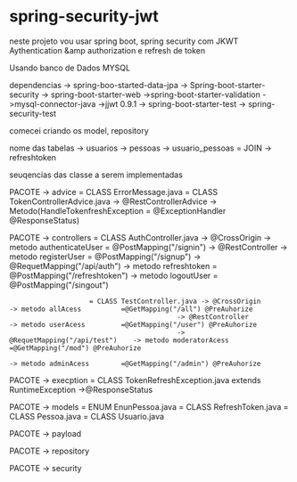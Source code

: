 # spring-security-jwt
neste projeto vou usar  spring boot, spring security com JKWT Aythentication &amp;amp authorization e refresh de token

Usando banco de Dados MYSQL

dependencias -> spring-boo-started-data-jpa
-> Spring-boot-starter-security
-> spring-boot-starter-web
->spring-boot-starter-validation
->mysql-connector-java
->jjwt <version>0.9.1</version>
-> spring-boot-starter-test
-> spring-security-test


comecei criando os model, repository


nome das tabelas 
-> usuarios
-> pessoas
-> usuario_pessoas = JOIN
-> refreshtoken

seuqencias das classe a serem implementadas

  PACOTE  -> advice  =  CLASS ErrorMessage.java
					 =	CLASS TokenControllerAdvice.java -> @RestControllerAdvice -> Metodo(HandleTokenfreshException = @ExceptionHandler @ResponseStatus)
																										
  
  PACOTE -> controllers = CLASS AuthController.java -> @CrossOrigin 					-> metodo authenticateUser  = @PostMapping("/signin")
											  -> @RestController				-> metodo registerUser		= @PostMapping("/signup")
											  -> @RequetMapping("/api/auth")    -> metodo refreshtoken		= @PostMapping("/refreshtoken")
																				-> metodo logoutUser		= @PostMapping("/singout")
																				
						= CLASS TestController.java -> @CrossOrigin 					-> metodo allAcess			=@GetMapping("/all") @PreAuhorize
											  -> @RestController				-> metodo userAcess			=@GetMapping("/user") @PreAuhorize 
											  -> @RequetMapping("/api/test")	-> metodo moderatorAcess	=@GetMapping("/mod") @PreAuhorize
																				-> metodo adminAcess		=@GetMapping("/admin") @PreAuhorize
											  
  PACOTE -> execption  	= CLASS TokenRefreshException.java extends RuntimeException	->@ResponseStatus	
  
  PACOTE -> models		= ENUM	EnunPessoa.java
						= CLASS	RefreshToken.java 
						= CLASS Pessoa.java
						= CLASS Usuario.java
  
  PACOTE -> payload
  
  PACOTE -> repository
  
  PACOTE -> security